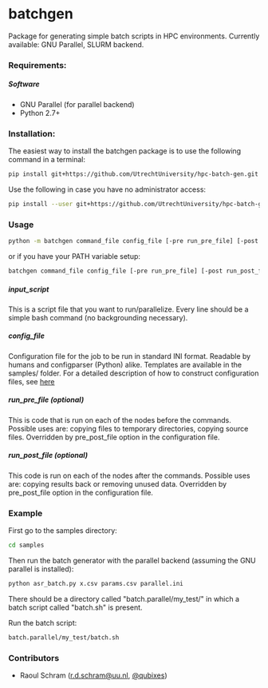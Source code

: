 # batchgen
Package for generating simple batch scripts in HPC environments. Currently available: GNU Parallel, SLURM backend.

### Requirements:

##### Software

- GNU Parallel (for parallel backend)
- Python 2.7+

### Installation:

The easiest way to install the batchgen package is to use the following command in a terminal:

``` bash
pip install git+https://github.com/UtrechtUniversity/hpc-batch-gen.git
```

Use the following in case you have no administrator access:

``` bash
pip install --user git+https://github.com/UtrechtUniversity/hpc-batch-gen.git
```

### Usage
```bash
python -m batchgen command_file config_file [-pre run_pre_file] [-post run_post_file]
```

or if you have your PATH variable setup:

```bash
batchgen command_file config_file [-pre run_pre_file] [-post run_post_file]
```

##### input_script
This is a script file that you want to run/parallelize. Every line should be a simple bash command (no backgrounding necessary).

##### config\_file
Configuration file for the job to be run in standard INI format. Readable by humans and configparser (Python) alike. Templates are available in the samples/ folder. For a detailed description of how to construct configuration files, see [here](config.md)

##### run\_pre\_file (optional)
This is code that is run on each of the nodes before the commands. Possible uses are: copying files to temporary directories, copying source files. Overridden by pre\_post\_file option in the configuration file.

##### run\_post\_file (optional)
This code is run on each of the nodes after the commands. Possible uses are: copying results back or removing unused data. Overridden by pre\_post\_file option in the configuration file.

### Example

First go to the samples directory:

```bash
cd samples
```

Then run the batch generator with the parallel backend (assuming the GNU parallel is installed):

```bash
python asr_batch.py x.csv params.csv parallel.ini
```

There should be a directory called "batch.parallel/my\_test/" in which a batch script called "batch.sh" is present.

Run the batch script:

```bash
batch.parallel/my_test/batch.sh
```

### Contributors

- Raoul Schram (r.d.schram@uu.nl, [@qubixes](github.com/qubixes))



